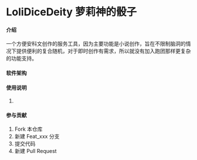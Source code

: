 # LoliDiceDeity 萝莉神的骰子

#### 介绍
一个方便安科文创作的服务工具，因为主要功能是小说创作，旨在不限制脑洞的情况下提供便利的复合随机，对于即时创作有需求，所以就没有加入跑团那样更复杂的功能支持。

#### 软件架构


#### 使用说明

1.  

#### 参与贡献

1.  Fork 本仓库
2.  新建 Feat_xxx 分支
3.  提交代码
4.  新建 Pull Request